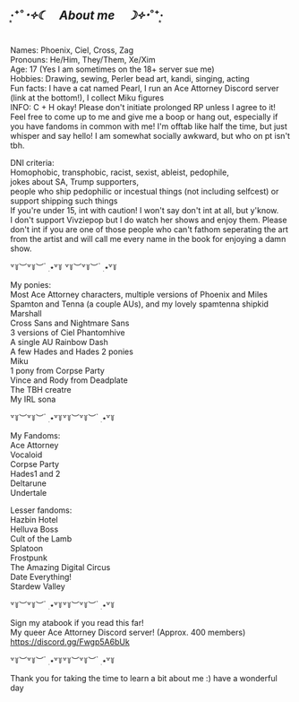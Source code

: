 ## ‧͙⁺˚*･༓☾　About me　☽༓･*˚⁺‧͙

Names: Phoenix, Ciel, Cross, Zag<br>
Pronouns: He/Him, They/Them, Xe/Xim<br>
Age: 17 (Yes I am sometimes on the 18+ server sue me)<br>
Hobbies: Drawing, sewing, Perler bead art, kandi, singing, acting<br>
Fun facts: I have a cat named Pearl, I run an Ace Attorney Discord server (link at the bottom!), I collect Miku figures<br>
INFO: C + H okay! Please don't initiate prolonged RP unless I agree to it! Feel free to come up to me and give me a boop or hang out, especially if you have fandoms in common with me! I'm offtab like half the time, but just whisper and say hello! I am somewhat socially awkward, but who on pt isn't tbh. 

DNI criteria: <br>
Homophobic, transphobic, racist, sexist, ableist, pedophile, <br>
jokes about SA, Trump supporters, <br>
people who ship pedophilic or incestual things (not including selfcest) or support shipping such things<br>
If you're under 15, int with caution! I won't say don't int at all, but y'know.<br>
I don't support Vivziepop but I do watch her shows and enjoy them. Please don't int if you are one of those people who can't fathom seperating the art from the artist and will call me every name in the book for enjoying a damn show.<br>

꒷꒦︶꒷꒦︶ ๋ ࣭ ⭑꒷꒦ ꒷꒦︶꒷꒦︶ ๋ ࣭ ⭑꒷꒦

My ponies:<br>
Most Ace Attorney characters, multiple versions of Phoenix and Miles<br>
Spamton and Tenna (a couple AUs), and my lovely spamtenna shipkid Marshall<br>
Cross Sans and Nightmare Sans<br>
3 versions of Ciel Phantomhive<br>
A single AU Rainbow Dash<br>
A few Hades and Hades 2 ponies<br>
Miku<br>
1 pony from Corpse Party<br>
Vince and Rody from Deadplate<br>
The TBH creatre<br>
My IRL sona<br>

꒷꒦︶꒷꒦︶ ๋ ࣭ ⭑꒷꒦꒷꒦︶꒷꒦︶ ๋ ࣭ ⭑꒷꒦

My Fandoms:<br>
Ace Attorney<br>
Vocaloid<br>
Corpse Party<br>
Hades1 and 2<br>
Deltarune<br>
Undertale<br>

Lesser fandoms:<br>
Hazbin Hotel<br>
Helluva Boss<br>
Cult of the Lamb<br>
Splatoon<br>
Frostpunk<br>
The Amazing Digital Circus<br>
Date Everything!<br>
Stardew Valley<br>

꒷꒦︶꒷꒦︶ ๋ ࣭ ⭑꒷꒦꒷꒦︶꒷꒦︶ ๋ ࣭ ⭑꒷꒦

Sign my atabook if you read this far!<br>
My queer Ace Attorney Discord server! (Approx. 400 members)<br>
https://discord.gg/Fwgp5A6bUk

꒷꒦︶꒷꒦︶ ๋ ࣭ ⭑꒷꒦꒷꒦︶꒷꒦︶ ๋ ࣭ ⭑꒷꒦

Thank you for taking the time to learn a bit about me :) 
have a wonderful day
